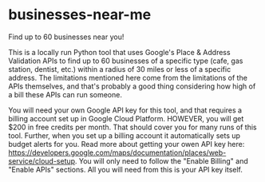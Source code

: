 # businesses-near-me
Find up to 60 businesses near you!

This is a locally run Python tool that uses Google's Place & Address Validation APIs to find up to 60 businesses of a specific type (cafe, gas station, dentist, etc.) within a radius of 30 miles or less of a specific address. The limitations mentioned here come from the limitations of the APIs themselves, and that's probably a good thing considering how high of a bill these APIs can run someone.

You will need your own Google API key for this tool, and that requires a billing account set up in Google Cloud Platform. HOWEVER, you will get $200 in free credits per month. That should cover you for many runs of this tool. Further, when you set up a billing account it automatically sets up budget alerts for you. Read more about getting your owen API key here: https://developers.google.com/maps/documentation/places/web-service/cloud-setup. You will only need to follow the "Enable Billing" and "Enable APIs" sections. All you will need from this is your API key itself. 
